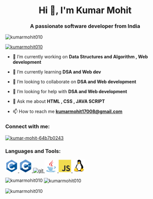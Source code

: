<h1 align="center">Hi 👋, I'm Kumar Mohit</h1>
<h3 align="center">A passionate software developer from India</h3>

<p align="left"> <img src="https://komarev.com/ghpvc/?username=kumarmohit010&label=Profile%20views&color=0e75b6&style=flat" alt="kumarmohit010" /> </p>

<p align="left"> <a href="https://github.com/ryo-ma/github-profile-trophy"><img src="https://github-profile-trophy.vercel.app/?username=kumarmohit010" alt="kumarmohit010" /></a> </p>

- 🔭 I’m currently working on **Data Structures and Algorithm , Web development**

- 🌱 I’m currently learning **DSA and Web dev**

- 👯 I’m looking to collaborate on **DSA and Web development**

- 🤝 I’m looking for help with **DSA and Web development**

- 💬 Ask me about **HTML , CSS , JAVA SCRIPT**

- 📫 How to reach me **kumarmohit17008@gmail.com**

<h3 align="left">Connect with me:</h3>
<p align="left">
<a href="https://linkedin.com/in/kumar-mohit-64b7b0243" target="blank"><img align="center" src="https://raw.githubusercontent.com/rahuldkjain/github-profile-readme-generator/master/src/images/icons/Social/linked-in-alt.svg" alt="kumar-mohit-64b7b0243" height="30" width="40" /></a>
</p>

<h3 align="left">Languages and Tools:</h3>
<p align="left"> <a href="https://www.cprogramming.com/" target="_blank" rel="noreferrer"> <img src="https://raw.githubusercontent.com/devicons/devicon/master/icons/c/c-original.svg" alt="c" width="40" height="40"/> </a> <a href="https://www.w3schools.com/cpp/" target="_blank" rel="noreferrer"> <img src="https://raw.githubusercontent.com/devicons/devicon/master/icons/cplusplus/cplusplus-original.svg" alt="cplusplus" width="40" height="40"/> </a> <a href="https://git-scm.com/" target="_blank" rel="noreferrer"> <img src="https://www.vectorlogo.zone/logos/git-scm/git-scm-icon.svg" alt="git" width="40" height="40"/> </a> <a href="https://www.java.com" target="_blank" rel="noreferrer"> <img src="https://raw.githubusercontent.com/devicons/devicon/master/icons/java/java-original.svg" alt="java" width="40" height="40"/> </a> <a href="https://developer.mozilla.org/en-US/docs/Web/JavaScript" target="_blank" rel="noreferrer"> <img src="https://raw.githubusercontent.com/devicons/devicon/master/icons/javascript/javascript-original.svg" alt="javascript" width="40" height="40"/> </a> <a href="https://www.linux.org/" target="_blank" rel="noreferrer"> <img src="https://raw.githubusercontent.com/devicons/devicon/master/icons/linux/linux-original.svg" alt="linux" width="40" height="40"/> </a> </p>

<p><img align="left" src="https://github-readme-stats.vercel.app/api/top-langs?username=kumarmohit010&show_icons=true&locale=en&layout=compact" alt="kumarmohit010" /></p>

<p>&nbsp;<img align="center" src="https://github-readme-stats.vercel.app/api?username=kumarmohit010&show_icons=true&locale=en" alt="kumarmohit010" /></p>

<p><img align="center" src="https://github-readme-streak-stats.herokuapp.com/?user=kumarmohit010&" alt="kumarmohit010" /></p>
